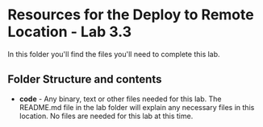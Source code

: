 # Resources for the Deploy to Remote Location - Lab 3.3

In this folder you'll find the files you'll need to complete this lab. 

## Folder Structure and contents

  * **code** - Any binary, text or other files needed for this lab. The README.md file in the lab folder will explain any necessary files in this location. No files are needed for this lab at this time.
